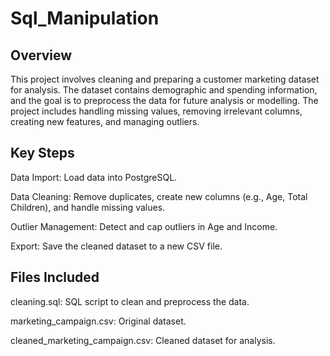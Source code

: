# Sql_Manipulation

## Overview
This project involves cleaning and preparing a customer marketing dataset for analysis. The dataset contains demographic and spending information, and the goal is to preprocess the data for future analysis or modelling. The project includes handling missing values, removing irrelevant columns, creating new features, and managing outliers.

## Key Steps

Data Import: Load data into PostgreSQL.

Data Cleaning: Remove duplicates, create new columns (e.g., Age, Total Children), and handle missing values.

Outlier Management: Detect and cap outliers in Age and Income.

Export: Save the cleaned dataset to a new CSV file.

## Files Included

cleaning.sql: SQL script to clean and preprocess the data.

marketing_campaign.csv: Original dataset.

cleaned_marketing_campaign.csv: Cleaned dataset for analysis.
